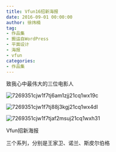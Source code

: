 ```yaml
---
title: Vfun16招新海报
date: 2016-09-01 00:00:00
author: 徐炜楠
tag: 
- 作品集
- 搬运自WordPress
- 平面设计
- 海报
- vfun
categories: 
- 作品集
---
```

<p>致我心中最伟大的三位电影人</p><p><img src="https://aaronxublog.files.wordpress.com/2016/09/7269351cjw1f7tj6am1zjj21cq1wx19c.jpg" alt="7269351cjw1f7tj6am1zjj21cq1wx19c"></p><p><img src="https://aaronxublog.files.wordpress.com/2016/09/7269351cjw1f7tj88j3kgj21cq1wx4dl.jpg" alt="7269351cjw1f7tj88j3kgj21cq1wx4dl"></p><p><img src="https://aaronxublog.files.wordpress.com/2016/09/7269351cjw1f7tjaf2msuj21cq1wxh31.jpg" alt="7269351cjw1f7tjaf2msuj21cq1wxh31"></p><p>Vfun招新海报</p><p>三个系列，分别是王家卫、诺兰、斯皮尔伯格</p>